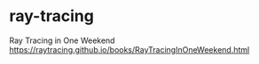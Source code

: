 # ray-tracing
Ray Tracing in One Weekend
https://raytracing.github.io/books/RayTracingInOneWeekend.html
